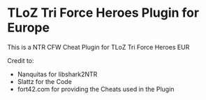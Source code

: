 # TLoZ Tri Force Heroes Plugin for Europe
This is a NTR CFW Cheat Plugin for TLoZ Tri Force Heroes EUR

Credit to: 

- Nanquitas for libshark2NTR
- Slattz for the Code
- fort42.com for providing the Cheats used in the Plugin
